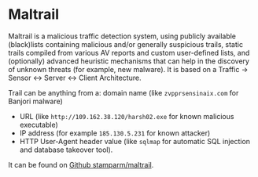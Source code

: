 # Maltrail

Maltrail is a malicious traffic detection system, using publicly available (black)lists containing malicious and/or 
generally suspicious trails, static trails compiled from various AV reports and custom user-defined lists, and 
(optionally) advanced heuristic mechanisms that can help in the discovery of unknown threats (for example, new malware). 
It is based on a Traffic -> Sensor <-> Server <-> Client Architecture.

Trail can be anything from a:
domain name (like `zvpprsensinaix.com` for Banjori malware)
* URL (like `http://109.162.38.120/harsh02.exe` for known malicious executable)
* IP address (for example `185.130.5.231` for known attacker) 
* HTTP User-Agent header value (like `sqlmap` for automatic SQL injection and database takeover tool).

It can be found on [Github stamparm/maltrail](https://github.com/stamparm/maltrail).

